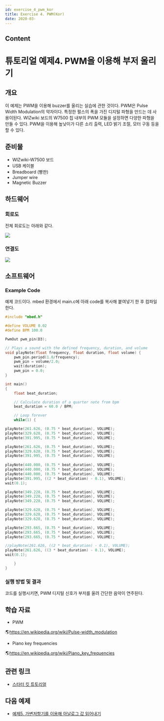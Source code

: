 ```yaml
---
id: exercise_4_pwm_kor
title: Exercise 4. PWM(Kor)
date: 2020-03-
---
```



## Content
# 튜토리얼 예제4. PWM을 이용해 부저 울리기

## 개요

이 예제는 PWM을 이용해 buzzer를 울리는 실습에 관한 것이다. PWM은 Pulse Width Modulation의
약자이다. 특정한 펄스의 폭을 가진 디지털 파형을 만드는 데 사용이된다. WIZwiki 보드의 W7500 칩 내부의
PWM 모듈을 설정하면 다양한 파형을 만들 수 있다. PWM을 이용해 높낮이가 다른 소리 출력, LED 밝기 조절, 모터 구동
등을 할 수 있다.

## 준비물

  - WIZwiki-W7500 보드
  - USB 케이블
  - Breadboard (빵판)
  - Jumper wire
  - Magnetic Buzzer

## 하드웨어

### 회로도

전체 회로도는 아래와 같다.

![](/products/wizwiki_mbed_kit/kit_kr/4_pwm_buzzer_schem.png)

### 연결도

![](/products/wizwiki_mbed_kit/kit_kr/4_board_all.jpg)

## 소프트웨어

### Example Code

예제 코드이다. mbed 환경에서 main.c에 아래 code를 복사해 붙여넣기 한 후 컴파일한다.

``` c
#include "mbed.h"

#define VOLUME 0.02
#define BPM 100.0

PwmOut pwm_pin(D3);

// Plays a sound with the defined frequency, duration, and volume
void playNote(float frequency, float duration, float volume) {
    pwm_pin.period(1.0/frequency);
    pwm_pin = volume/2.0;
    wait(duration);
    pwm_pin = 0.0;
}

int main()
{
    float beat_duration;

    // Calculate duration of a quarter note from bpm
    beat_duration = 60.0 / BPM;

    // Loop forever
    while(1) {

playNote(261.626, (0.75 * beat_duration), VOLUME);
playNote(329.628, (0.75 * beat_duration), VOLUME);
playNote(391.995, (0.75 * beat_duration), VOLUME);

playNote(261.626, (0.75 * beat_duration), VOLUME);
playNote(329.628, (0.75 * beat_duration), VOLUME);
playNote(391.995, (0.75 * beat_duration), VOLUME);
                        
playNote(440.000, (0.75 * beat_duration), VOLUME);
playNote(440.000, (0.75 * beat_duration), VOLUME);
playNote(440.000, (0.75 * beat_duration), VOLUME);
playNote(391.995, ((2 * beat_duration) - 0.1), VOLUME);
wait(0.1);

playNote(349.228, (0.75 * beat_duration), VOLUME);
playNote(349.228, (0.75 * beat_duration), VOLUME);
playNote(349.228, (0.75 * beat_duration), VOLUME);

playNote(329.628, (0.75 * beat_duration), VOLUME);
playNote(329.628, (0.75 * beat_duration), VOLUME);
playNote(329.628, (0.75 * beat_duration), VOLUME);

playNote(293.665, (0.75 * beat_duration), VOLUME);
playNote(293.665, (0.75 * beat_duration), VOLUME);
playNote(293.665, (0.75 * beat_duration), VOLUME);

//playNote(261.626, ((2 * beat_duration) - 0.1), VOLUME);
playNote(261.626, ((3 * beat_duration) - 0.1), VOLUME);
wait(0.1);

    }
}
```

### 실행 방법 및 결과

코드를 실행시키면, PWM 디지털 신호가 부저를 울려 간단한 음악이 연주된다.

## 학습 자료

  - PWM

🌎<https://en.wikipedia.org/wiki/Pulse-width_modulation>

  - Piano key frequencies

🌎<https://en.wikipedia.org/wiki/Piano_key_frequencies>

## 관련 링크

   * [스타터 킷 튜토리얼]()

## 다음 예제

   * [예제5. 가변저항기를 이용해 아날로그 값 읽어내기]()
